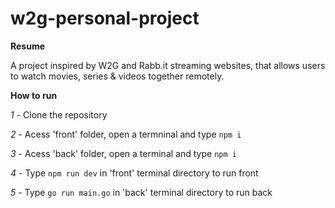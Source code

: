 # w2g-personal-project

**Resume**

A project inspired by W2G and Rabb.it streaming websites, that allows users to watch movies, series & videos together remotely.

**How to run**

*1* - Clone the repository

*2* - Acess 'front' folder, open a termninal and type `npm i`

*3* - Acess 'back' folder, open a terminal and type `npm i`

*4* - Type `npm run dev` in 'front' terminal directory to run front

*5* - Type `go run main.go` in 'back' terminal directory to run back
